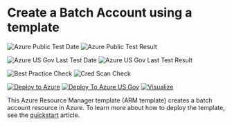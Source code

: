 # Create a Batch Account using a template

![Azure Public Test Date](https://azurequickstartsservice.blob.core.windows.net/badges/101-batchaccount-with-storage/PublicLastTestDate.svg)
![Azure Public Test Result](https://azurequickstartsservice.blob.core.windows.net/badges/101-batchaccount-with-storage/PublicDeployment.svg)

![Azure US Gov Last Test Date](https://azurequickstartsservice.blob.core.windows.net/badges/101-batchaccount-with-storage/FairfaxLastTestDate.svg)
![Azure US Gov Last Test Result](https://azurequickstartsservice.blob.core.windows.net/badges/101-batchaccount-with-storage/FairfaxDeployment.svg)

![Best Practice Check](https://azurequickstartsservice.blob.core.windows.net/badges/101-batchaccount-with-storage/BestPracticeResult.svg)
![Cred Scan Check](https://azurequickstartsservice.blob.core.windows.net/badges/101-batchaccount-with-storage/CredScanResult.svg)

[![Deploy to Azure](https://raw.githubusercontent.com/fathym-it/azure-quickstart-templates/master/1-CONTRIBUTION-GUIDE/images/deploytoazure.svg?sanitize=true)](https://portal.azure.com/#create/Microsoft.Template/uri/https%3A%2F%2Fraw.githubusercontent.com%2Ffathym-it%2Fazure-quickstart-templates%2Fmaster%2F101-batchaccount-with-storage%2Fazuredeploy.json)
[![Deploy To Azure US Gov](https://raw.githubusercontent.com/fathym-it/azure-quickstart-templates/master/1-CONTRIBUTION-GUIDE/images/deploytoazuregov.svg?sanitize=true)](https://portal.azure.us/#create/Microsoft.Template/uri/https%3A%2F%2Fraw.githubusercontent.com%2Ffathym-it%2Fazure-quickstart-templates%2Fmaster%2F101-batchaccount-with-storage%2Fazuredeploy.json)
[![Visualize](https://raw.githubusercontent.com/fathym-it/azure-quickstart-templates/master/1-CONTRIBUTION-GUIDE/images/visualizebutton.svg?sanitize=true)](http://armviz.io/#/?load=https%3A%2F%2Fraw.githubusercontent.com%2Ffathym-it%2Fazure-quickstart-templates%2Fmaster%2F101-batchaccount-with-storage%2Fazuredeploy.json)

This Azure Resource Manager template (ARM template) creates a batch account resource in Azure. To learn more about how to deploy the template, see the [quickstart](https://docs.microsoft.com/azure/batch/quick-create-template) article.
